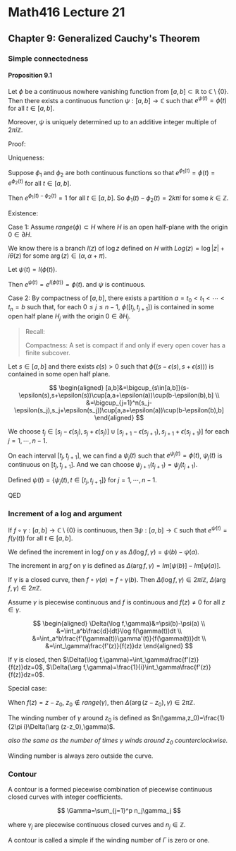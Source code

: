 # Math416 Lecture 21

## Chapter 9: Generalized Cauchy's Theorem

### Simple connectedness

#### Proposition 9.1

Let $\phi$ be a continuous nowhere vanishing function from $[a,b]\subset\mathbb{R}$ to $\mathbb{C}\setminus\{0\}$. Then there exists a continuous function $\psi:[a,b]\to\mathbb{C}$ such that $e^{\psi(t)}=\phi(t)$ for all $t\in[a,b]$.

Moreover, $\psi$ is uniquely determined up to an additive integer multiple of $2\pi i \mathbb{Z}$.

Proof:

Uniqueness:

Suppose $\phi_1$ and $\phi_2$ are both continuous functions so that $e^{\phi_1(t)}=\phi(t)=e^{\phi_2(t)}$ for all $t\in[a,b]$.

Then $e^{\phi_1(t)-\phi_2(t)}=1$ for all $t\in[a,b]$. So $\phi_1(t)-\phi_2(t)=2k\pi i$ for some $k\in\mathbb{Z}$.

Existence:

Case 1:  Assume $range(\phi)\subset H$ where $H$ is an open half-plane with the origin $0\in \partial H$.

We know there is a branch $l(z)$ of $\log z$ defined on $H$ with $Log(z)=\log|z|+i\theta(z)$ for some $\arg(z)\in(\alpha,\alpha+\pi)$.

Let $\psi(t)=l(\phi(t))$.

Then $e^{\psi(t)}=e^{l(\phi(t))}=\phi(t)$. and $\psi$ is continuous.

Case 2:  By compactness of $[a,b]$, there exists a partition $a=t_0<t_1<\cdots<t_n=b$ such that, for each $0\leq j\leq n-1$, $\phi([t_j,t_{j+1}])$ is contained in some open half plane $H_j$ with the origin $0\in \partial H_j$.

> Recall:
>
> Compactness:  A set is compact if and only if every open cover has a finite subcover.

Let $s\in [a,b]$ and there exists $\epsilon(s)>0$ such that $\phi((s-\epsilon(s),s+\epsilon(s)))$ is contained in some open half plane.

$$
\begin{aligned}
[a,b]&=\bigcup_{s\in[a,b]}(s-\epsilon(s),s+\epsilon(s))\cup[a,a+\epsilon(a))\cup(b-\epsilon(b),b] \\
&=\bigcup_{j=1}^n(s_j-\epsilon(s_j),s_j+\epsilon(s_j))\cup[a,a+\epsilon(a))\cup(b-\epsilon(b),b]
\end{aligned}
$$

We choose $t_j\in[s_j-\epsilon(s_j),s_j+\epsilon(s_j)]\cup[s_{j+1}-\epsilon(s_{j+1}),s_{j+1}+\epsilon(s_{j+1})]$ for each $j=1,\cdots,n-1$.

On each interval $[t_j,t_{j+1}]$, we can find a $\psi_j(t)$ such that $e^{\psi_j(t)}=\phi(t)$, $\psi_j(t)$ is continuous on $[t_j,t_{j+1}]$. And we can choose $\psi_{j+1}(t_{j+1})=\psi_j(t_{j+1})$.

Defined $\psi(t)=\{\psi_j(t), t\in[t_j,t_{j+1}]\}$ for $j=1,\cdots,n-1$.

QED

### Increment of a log and argument

If $f\circ\gamma:[a,b]\to\mathbb{C}\setminus\{0\}$ is continuous, then $\exists \psi:[a,b]\to\mathbb{C}$ such that $e^{\psi(t)}=f(\gamma(t))$ for all $t\in[a,b]$.

We defined the increment in $\log f$ on $\gamma$ as $\Delta(\log f,\gamma)=\psi(b)-\psi(a)$.

The increment in $\arg f$ on $\gamma$ is defined as $\Delta(\arg f,\gamma)=Im[\psi(b)]-Im[\psi(a)]$.

If $\gamma$ is a closed curve, then $f\circ\gamma(a)=f\circ\gamma(b)$. Then $\Delta(\log f,\gamma)\in 2\pi i\mathbb{Z}$, $\Delta(\arg f,\gamma)\in 2\pi\mathbb{Z}$.

Assume $\gamma$ is piecewise continuous and $f$ is continuous and $f(z)\neq 0$ for all $z\in\gamma$.

$$
\begin{aligned}
\Delta(\log f,\gamma)&=\psi(b)-\psi(a) \\
&=\int_a^b\frac{d}{dt}\log f(\gamma(t))dt \\
&=\int_a^b\frac{f'(\gamma(t))\gamma'(t)}{f(\gamma(t))}dt \\
&=\int_\gamma\frac{f'(z)}{f(z)}dz
\end{aligned}
$$

If $\gamma$ is closed, then $\Delta(\log f,\gamma)=\int_\gamma\frac{f'(z)}{f(z)}dz=0$, $\Delta(\arg f,\gamma)=\frac{1}{i}\int_\gamma\frac{f'(z)}{f(z)}dz=0$.

Special case:

When $f(z)=z-z_0$, $z_0\notin range(\gamma)$, then $\Delta(\arg (z-z_0),\gamma)\in 2\pi\mathbb{Z}$.

The winding number of $\gamma$ around $z_0$ is defined as $n(\gamma,z_0)=\frac{1}{2\pi i}\Delta(\arg (z-z_0),\gamma)$.

_also the same as the number of times $\gamma$ winds around $z_0$ counterclockwise._

Winding number is always zero outside the curve.

### Contour

A contour is a formed piecewise combination of piecewise continuous closed curves with integer coefficients.

$$
\Gamma=\sum_{j=1}^p n_j\gamma_j
$$

where $\gamma_j$ are piecewise continuous closed curves and $n_j\in\mathbb{Z}$.

A contour is called a simple if the winding number of $\Gamma$ is zero or one.

